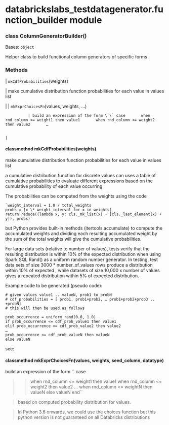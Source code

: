 # databrickslabs_testdatagenerator.function_builder module

<!-- !! processed by numpydoc !! -->

### class ColumnGeneratorBuilder()
Bases: `object`

Helper class to build functional column generators of specific forms

### Methods

| `mkCdfProbabilities`(weights)

 | make cumulative distribution function probabilities for each value in values list

 |
| `mkExprChoicesFn`(values, weights, …)

              | build an expression of the form \`\` case       when rnd_column <= weight1 then value1       when rnd_column <= weight2 then value2       …

                                                                                   |
<!-- !! processed by numpydoc !! -->

#### classmethod mkCdfProbabilities(weights)
make cumulative distribution function probabilities for each value in values list

a cumulative distribution function for discrete values can uses
a  table of cumulative probabilities to evaluate different expressions
based on the cumulative  probability of each value occurring

The probabilities can be computed from the weights using the code

    `weight_interval = 1.0 / total_weights
    probs = [x \* weight_interval for x in weights]
    return reduce((lambda x, y: cls._mk_list(x) + [cls._last_element(x) + y]), probs)`

but Python provides built-in methods (itertools.accumulate) to compute the accumulated weights
and dividing each resulting accumulated weight by the sum of the total weights will give the cumulative
probabilities.

For large data sets (relative to number of values), tests verify that the resulting distribution is
within 10% of the expected distribution when using Spark SQL Rand() as a uniform random number generator.
In testing, test data sets of size 3000 \* number_of_values rows produce a distribution within 10% of expected ,
while datasets of size 10,000 x number of values gives a repeated
distribution within 5% of expected distribution.

Example code to be generated (pseudo code):

    # given values value1 .. valueN, prob1 to probN
    # cdf_probabilities = [ prob1, prob1+prob2, … prob1+prob2+prob3 .. +probN]
    # this will then be used as follows

    prob_occurrence = uniform_rand(0.0, 1.0)
    if prob_occurrence <= cdf_prob_value1 then value1
    elif prob_occurrence <= cdf_prob_value2 then value2
    …
    prob_occurrence <= cdf_prob_valueN then valueN
    else valueN

see:

<!-- !! processed by numpydoc !! -->

#### classmethod mkExprChoicesFn(values, weights, seed_column, datatype)
build an expression of the form
\`\` case

> > when rnd_column <= weight1 then value1
> > when rnd_column <= weight2 then value2
> > …
> > when rnd_column <= weightN then  valueN
> > else valueN
> > end\`\`

> based on computed probability distribution for values.

> In Python 3.6 onwards, we could use the choices function but this python version is not
> guaranteed on all Databricks distributions

<!-- !! processed by numpydoc !! -->
